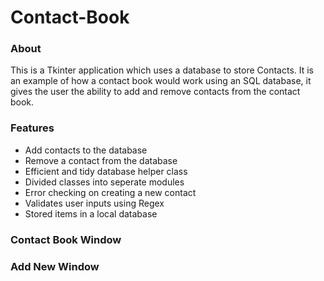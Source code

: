 
# Contact-Book

### About

This is a Tkinter application which uses a database to store Contacts. It is an example of how a contact book would work using an SQL database, it gives the user the ability to add and remove contacts from the contact book. 

### Features
- Add contacts to the database
- Remove a contact from the database
- Efficient and tidy database helper class
- Divided classes into seperate modules
- Error checking on creating a new contact
- Validates user inputs using Regex
- Stored items in a local database

### Contact Book Window


### Add New Window

